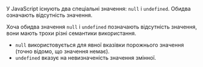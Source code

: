 У JavaScript існують два спеціальні значення: `null` і `undefined`. Обидва означають відсутність значення.

Хоча обидва значення `null` і `undefined` позначають відсутність значення, вони мають трохи різні семантики використання.
- `null` використовується для явної вказівки порожнього значення (точно відомо, що значення немає).
- `undefined` вказує на невизначеність значення змінної.